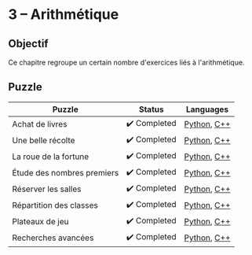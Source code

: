 # 3 – Arithmétique

## Objectif

Ce chapitre regroupe un certain nombre d'exercices liés à l'arithmétique.

## Puzzle

| Puzzle                     | Status                       | Languages                                                                                                      |
| -------------------------- | ---------------------------- | -------------------------------------------------------------------------------------------------------------- |
| Achat de livres            | :heavy_check_mark: Completed | [Python](./1%20-%20Achat%20de%20livres.py), [C++](./1%20-%20Achat%20de%20livres.cpp)                           |
| Une belle récolte          | :heavy_check_mark: Completed | [Python](./2%20-%20Une%20belle%20récolte.py), [C++](./2%20-%20Une%20belle%20récolte.cpp)                       |
| La roue de la fortune      | :heavy_check_mark: Completed | [Python](./3%20-%20La%20roue%20de%20la%20fortune.py), [C++](./3%20-%20La%20roue%20de%20la%20fortune.cpp)       |
| Étude des nombres premiers | :heavy_check_mark: Completed | [Python](./4%20-%20Étude%20des%20nombres%20premiers.py), [C++](./4%20-%20Étude%20des%20nombres%20premiers.cpp) |
| Réserver les salles        | :heavy_check_mark: Completed | [Python](./5%20-%20Réserver%20les%20salles.py), [C++](./5%20-%20Réserver%20les%20salles.cpp)                   |
| Répartition des classes    | :heavy_check_mark: Completed | [Python](./6%20-%20Répartition%20des%20classes.py), [C++](./6%20-%20Répartition%20des%20classes.cpp)           |
| Plateaux de jeu            | :heavy_check_mark: Completed | [Python](./7%20-%20Plateaux%20de%20jeu.py), [C++](./7%20-%20Plateaux%20de%20jeu.cpp)                           |
| Recherches avancées        | :heavy_check_mark: Completed | [Python](./8%20-%20Recherches%20avancées.py), [C++](./8%20-%20Recherches%20avancées.cpp)                       |
